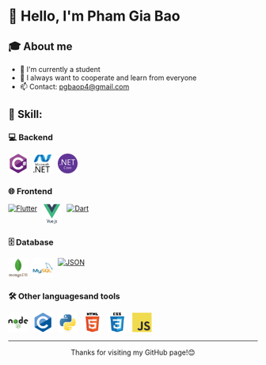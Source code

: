 # 👋 Hello, I'm Pham Gia Bao

## 🎓 About me
- 🌱 I'm currently a student
- 💞️ I always want to cooperate and learn from everyone
- 📫 Contact: pgbaop4@gmail.com

## 🚀 Skill:

### 💻 Backend
<div style="display: flex; flex-wrap: wrap;">
  <a href="https://docs.microsoft.com/en-us/dotnet/csharp/" style="margin-right: 10px;">
    <img src="https://raw.githubusercontent.com/devicons/devicon/master/icons/csharp/csharp-original.svg" width="40" height="40" alt="C#">
  </a>
  <a href="https://docs.microsoft.com/en-us/aspnet/core/?view=aspnetcore-5.0" style="margin-right: 10px;">
    <img src="https://raw.githubusercontent.com/devicons/devicon/master/icons/dot-net/dot-net-original-wordmark.svg" width="40" height="40" alt="ASP.NET Core">
  </a>
  <a href="https://dotnet.microsoft.com/learn" style="margin-right: 10px;">
    <img src="https://raw.githubusercontent.com/devicons/devicon/master/icons/dotnetcore/dotnetcore-original.svg" width="40" height="40" alt=".NET">
  </a>
</div>

### 🌐 Frontend
<div style="display: flex; flex-wrap: wrap;">
  <a href="https://flutter.dev/docs" style="margin-right: 10px;">
    <img src="https://www.vectorlogo.zone/logos/flutterio/flutterio-icon.svg" width="40" height="40" alt="Flutter">
  </a>
  <a href="https://vuejs.org/v2/guide/" style="margin-right: 10px;">
    <img src="https://raw.githubusercontent.com/devicons/devicon/master/icons/vuejs/vuejs-original-wordmark.svg" width="40" height="40" alt="Vue.js">
  </a>
  <a href="https://dart.dev/guides" style="margin-right: 10px;">
    <img src="https://www.vectorlogo.zone/logos/dartlang/dartlang-icon.svg" width="40" height="40" alt="Dart">
  </a>
</div>

### 🗄️ Database
<div style="display: flex; flex-wrap: wrap;">
  <a href="https://docs.mongodb.com/" style="margin-right: 10px;">
    <img src="https://raw.githubusercontent.com/devicons/devicon/master/icons/mongodb/mongodb-original-wordmark.svg" width="40" height="40" alt="MongoDB">
  </a>
  <a href="https://dev.mysql.com/doc/" style="margin-right: 10px;">
    <img src="https://raw.githubusercontent.com/devicons/devicon/master/icons/mysql/mysql-original-wordmark.svg" width="40" height="40" alt="MySQL">
  </a>
  <a href="https://www.json.org/json-en.html" style="margin-right: 10px;">
    <img src="https://www.vectorlogo.zone/logos/json/json-icon.svg" width="40" height="40" alt="JSON">
  </a>
</div>

### 🛠️ Other languages ​​and tools
<div style="display: flex; flex-wrap: wrap;">
  <a href="https://nodejs.org/en/docs/" style="margin-right: 10px;">
    <img src="https://raw.githubusercontent.com/devicons/devicon/master/icons/nodejs/nodejs-original-wordmark.svg" width="40" height="40" alt="Node.js">
  </a>
  <a href="https://devdocs.io/c/" style="margin-right: 10px;">
    <img src="https://raw.githubusercontent.com/devicons/devicon/master/icons/c/c-original.svg" width="40" height="40" alt="C">
  </a>
  <a href="https://docs.python.org/3/" style="margin-right: 10px;">
    <img src="https://raw.githubusercontent.com/devicons/devicon/master/icons/python/python-original.svg" width="40" height="40" alt="Python">
  </a>
  <a href="https://developer.mozilla.org/en-US/docs/Web/HTML" style="margin-right: 10px;">
    <img src="https://raw.githubusercontent.com/devicons/devicon/master/icons/html5/html5-original-wordmark.svg" width="40" height="40" alt="HTML">
  </a>
  <a href="https://developer.mozilla.org/en-US/docs/Web/CSS" style="margin-right: 10px;">
    <img src="https://raw.githubusercontent.com/devicons/devicon/master/icons/css3/css3-original-wordmark.svg" width="40" height="40" alt="CSS">
  </a>
  <a href="https://developer.mozilla.org/en-US/docs/Web/JavaScript" style="margin-right: 10px;">
    <img src="https://raw.githubusercontent.com/devicons/devicon/master/icons/javascript/javascript-original.svg" width="40" height="40" alt="JavaScript">
  </a>
</div>

---

<p align="center">Thanks for visiting my GitHub page!😊</p>
